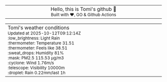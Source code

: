 
<div align="center">
<table>
<tbody>
<td align="center">
<img width="2000" height="0"><br>
Hello, this is Tomi's github 👋<br>
<sup>Built with ❤️, GO & Github Actions</sup><br>
<img width="2000" height="0">
</td>
</tbody>
</table>
</div>
<table>
<tbody>
<td align="left">
<img width="2000" height="0"><br>
Tomi's weather conditions<br>
<sup>Updated at 2025-10-12T09:12:14Z</sup><br>
<sup>:low_brightness: Light Rain</sup><br>
<sup>:thermometer: Temperature 31.51 </sup><br>
<sup>:thermometer: Feels like 38.51</sup><br>
<sup>:sweat_drops: Humidity 81%</sup><br>
<sup>:mask: PM2.5 115.53 μg/m3</sup><br>
<sup>:cyclone: Wind 1.76m/s </sup><br>
<sup>:telescope: Visibility 10000m </sup><br>
<sup>:droplet: Rain 0.22mm/last 1h </sup><br>
<img width="2000" height="0">
</td>
<td align="left">
<img width="2000" height="0"><br>
<br>
<img width="2000" height="0">
</td>
</tbody>
</table>
</div>
    